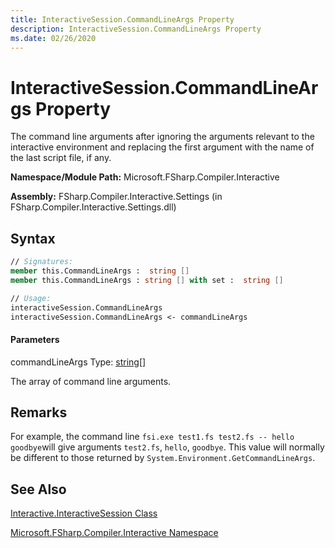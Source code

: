 ```yaml
---
title: InteractiveSession.CommandLineArgs Property
description: InteractiveSession.CommandLineArgs Property
ms.date: 02/26/2020
---
```


# InteractiveSession.CommandLineArgs Property

The command line arguments after ignoring the arguments relevant to the interactive environment and replacing the first argument with the name of the last script file, if any.

**Namespace/Module Path:** Microsoft.FSharp.Compiler.Interactive

**Assembly:** FSharp.Compiler.Interactive.Settings (in FSharp.Compiler.Interactive.Settings.dll)

## Syntax

```fsharp
// Signatures:
member this.CommandLineArgs :  string []
member this.CommandLineArgs : string [] with set :  string []

// Usage:
interactiveSession.CommandLineArgs
interactiveSession.CommandLineArgs <- commandLineArgs
```

#### Parameters
commandLineArgs
Type: [string](../core-library-reference/core.string-type-abbreviation-[fsharp].md)[[]](../core-library-reference/core.['t]-type-1d-[fsharp].md)

The array of command line arguments.

## Remarks
For example, the command line `fsi.exe test1.fs test2.fs -- hello goodbye`will give arguments `test2.fs`, `hello`, `goodbye`. This value will normally be different to those returned by `System.Environment.GetCommandLineArgs`.

## See Also
[Interactive.InteractiveSession Class](Interactive.InteractiveSession-Class.md)

[Microsoft.FSharp.Compiler.Interactive Namespace](index.md)
